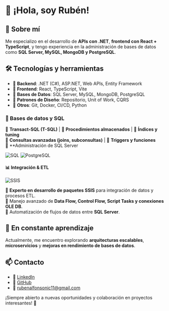# 👋 ¡Hola, soy Rubén! 

## 🚀 Sobre mí
Me especializo en el desarrollo de **APIs con .NET**, **frontend con React + TypeScript**, y tengo experiencia en la administración de bases de datos como **SQL Server, MySQL, MongoDB y PostgreSQL**.

## 🛠️ Tecnologías y herramientas
- 🔹 **Backend**: .NET (C#), ASP.NET, Web APIs, Entity Framework  
- 🔹 **Frontend**: React, TypeScript, Vite  
- 🔹 **Bases de Datos**: SQL Server, MySQL, MongoDB, PostgreSQL  
- 🔹 **Patrones de Diseño**: Repositorio, Unit of Work, CQRS  
- 🔹 **Otros**: Git, Docker, CI/CD, Python

### 💾 Bases de datos y SQL  
🔹 **Transact-SQL (T-SQL)** | 🔹 **Procedimientos almacenados** | 🔹 **Índices y tuning**  
🔹 **Consultas avanzadas (joins, subconsultas)** | 🔹 **Triggers y funciones**  
🔹 **Administración de SQL Server 

![SQL](https://img.shields.io/badge/SQL-Expert-blue?style=for-the-badge&logo=MicrosoftSQLServer)
![PostgreSQL](https://img.shields.io/badge/PostgreSQL-Database-blue?style=for-the-badge&logo=PostgreSQL)

#### 📊 **Integración & ETL**  
![SSIS](https://img.shields.io/badge/SSIS-CC2927?style=for-the-badge&logo=microsoftsqlserver&logoColor=white)  

📌 **Experto en desarrollo de paquetes SSIS** para integración de datos y procesos ETL.  
📌 Manejo avanzado de **Data Flow, Control Flow, Script Tasks y conexiones OLE DB**.  
📌 Automatización de flujos de datos entre **SQL Server**. 

## 🌱 En constante aprendizaje
Actualmente, me encuentro explorando **arquitecturas escalables**, **microservicios** y **mejoras en rendimiento de bases de datos**.

## 📫 Contacto
- 💼 [LinkedIn](https://www.linkedin.com/in/rub%C3%A9n-alfonso-sotelo-amador-a6136b115/)  
- 📂 [GitHub](https://github.com/sotelors)  
- 📧 rubenalfonsonic11@gmail.com

¡Siempre abierto a nuevas oportunidades y colaboración en proyectos interesantes! 🚀

